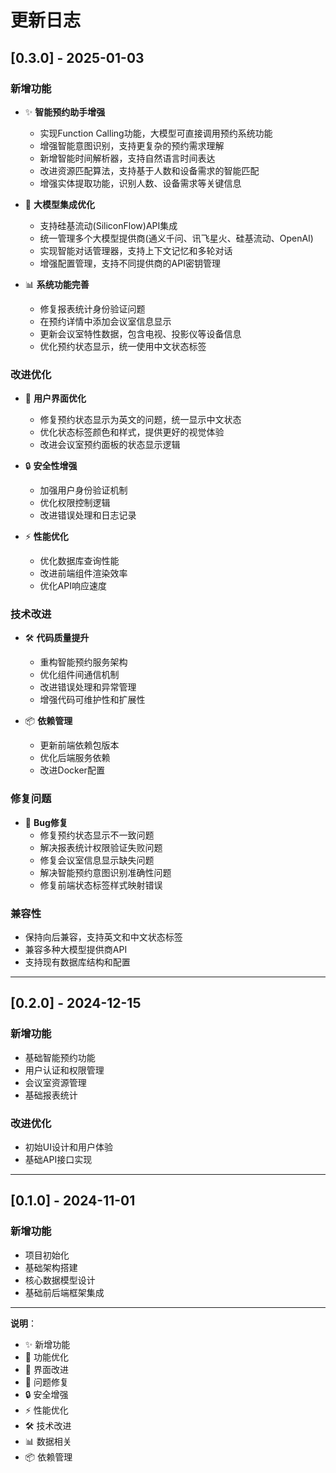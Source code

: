 # 更新日志

## [0.3.0] - 2025-01-03

### 新增功能
- ✨ **智能预约助手增强**
  - 实现Function Calling功能，大模型可直接调用预约系统功能
  - 增强智能意图识别，支持更复杂的预约需求理解
  - 新增智能时间解析器，支持自然语言时间表达
  - 改进资源匹配算法，支持基于人数和设备需求的智能匹配
  - 增强实体提取功能，识别人数、设备需求等关键信息

- 🔧 **大模型集成优化**
  - 支持硅基流动(SiliconFlow)API集成
  - 统一管理多个大模型提供商(通义千问、讯飞星火、硅基流动、OpenAI)
  - 实现智能对话管理器，支持上下文记忆和多轮对话
  - 增强配置管理，支持不同提供商的API密钥管理

- 📊 **系统功能完善**
  - 修复报表统计身份验证问题
  - 在预约详情中添加会议室信息显示
  - 更新会议室特性数据，包含电视、投影仪等设备信息
  - 优化预约状态显示，统一使用中文状态标签

### 改进优化
- 🎨 **用户界面优化**
  - 修复预约状态显示为英文的问题，统一显示中文状态
  - 优化状态标签颜色和样式，提供更好的视觉体验
  - 改进会议室预约面板的状态显示逻辑

- 🔒 **安全性增强**
  - 加强用户身份验证机制
  - 优化权限控制逻辑
  - 改进错误处理和日志记录

- ⚡ **性能优化**
  - 优化数据库查询性能
  - 改进前端组件渲染效率
  - 优化API响应速度

### 技术改进
- 🛠 **代码质量提升**
  - 重构智能预约服务架构
  - 优化组件间通信机制
  - 改进错误处理和异常管理
  - 增强代码可维护性和扩展性

- 📦 **依赖管理**
  - 更新前端依赖包版本
  - 优化后端服务依赖
  - 改进Docker配置

### 修复问题
- 🐛 **Bug修复**
  - 修复预约状态显示不一致问题
  - 解决报表统计权限验证失败问题
  - 修复会议室信息显示缺失问题
  - 解决智能预约意图识别准确性问题
  - 修复前端状态标签样式映射错误

### 兼容性
- 保持向后兼容，支持英文和中文状态标签
- 兼容多种大模型提供商API
- 支持现有数据库结构和配置

---

## [0.2.0] - 2024-12-15

### 新增功能
- 基础智能预约功能
- 用户认证和权限管理
- 会议室资源管理
- 基础报表统计

### 改进优化
- 初始UI设计和用户体验
- 基础API接口实现

---

## [0.1.0] - 2024-11-01

### 新增功能
- 项目初始化
- 基础架构搭建
- 核心数据模型设计
- 基础前后端框架集成

---

**说明**：
- ✨ 新增功能
- 🔧 功能优化
- 🎨 界面改进
- 🐛 问题修复
- 🔒 安全增强
- ⚡ 性能优化
- 🛠 技术改进
- 📊 数据相关
- 📦 依赖管理